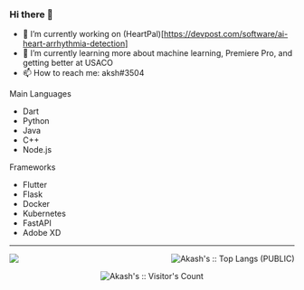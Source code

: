 ### Hi there 👋


- 🔭 I’m currently working on (HeartPal)[https://devpost.com/software/ai-heart-arrhythmia-detection]
- 🌱 I’m currently learning more about machine learning, Premiere Pro, and getting better at USACO
- 📫 How to reach me: aksh#3504

Main Languages
- Dart
- Python
- Java
- C++
- Node.js

Frameworks
- Flutter
- Flask
- Docker
- Kubernetes
- FastAPI
- Adobe XD

---
<img align="left" src="https://github-readme-stats.vercel.app/api?username=aksh1&&layout=compact&count_private=true&show_icons=true&hide_border=true&include_all_commits=true&bg_color=0D1117&title_color=bd001f&text_color=FFFFFF&icon_color=FFFFFF"/>

<p align="right"><img src="https://github-readme-stats.vercel.app/api/top-langs/?username=aksh1&langs_count=100&theme=tokyonight&layout=compact" alt="Akash's :: Top Langs (PUBLIC)" /></p>

<p align="center"><img src="https://profile-counter.glitch.me/{aksh1}/count.svg" alt="Akash's :: Visitor's Count" /></p>
